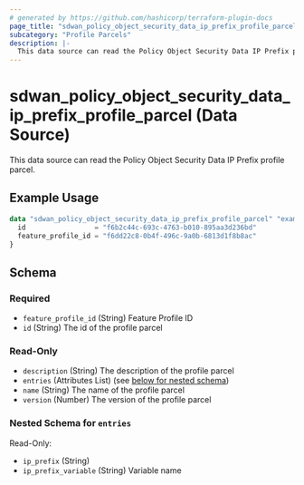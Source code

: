 ```yaml
---
# generated by https://github.com/hashicorp/terraform-plugin-docs
page_title: "sdwan_policy_object_security_data_ip_prefix_profile_parcel Data Source - terraform-provider-sdwan"
subcategory: "Profile Parcels"
description: |-
  This data source can read the Policy Object Security Data IP Prefix profile parcel.
---
```


# sdwan_policy_object_security_data_ip_prefix_profile_parcel (Data Source)

This data source can read the Policy Object Security Data IP Prefix profile parcel.

## Example Usage

```terraform
data "sdwan_policy_object_security_data_ip_prefix_profile_parcel" "example" {
  id                 = "f6b2c44c-693c-4763-b010-895aa3d236bd"
  feature_profile_id = "f6dd22c8-0b4f-496c-9a0b-6813d1f8b8ac"
}
```

<!-- schema generated by tfplugindocs -->
## Schema

### Required

- `feature_profile_id` (String) Feature Profile ID
- `id` (String) The id of the profile parcel

### Read-Only

- `description` (String) The description of the profile parcel
- `entries` (Attributes List) (see [below for nested schema](#nestedatt--entries))
- `name` (String) The name of the profile parcel
- `version` (Number) The version of the profile parcel

<a id="nestedatt--entries"></a>
### Nested Schema for `entries`

Read-Only:

- `ip_prefix` (String)
- `ip_prefix_variable` (String) Variable name
